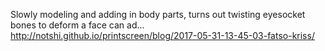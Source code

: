 Slowly modeling and adding in body parts, turns out twisting eyesocket bones to deform a face can ad... http://notshi.github.io/printscreen/blog/2017-05-31-13-45-03-fatso-kriss/ 